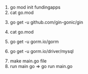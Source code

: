 <!-- First init -->

1. go mod init fundingapps
2. cat go.mod

<!-- Instal http  framework -->

3. go get -u github.com/gin-gonic/gin
<!-- Run apps -->
4. cat go.mod

<!-- Install database access -->

5. go get -u gorm.io/gorm

<!-- install driver db mysql -->

6. go get -u gorm.io/driver/mysql

<!-- Run  -->

7. make main.go file
8. run main go => go run main.go

